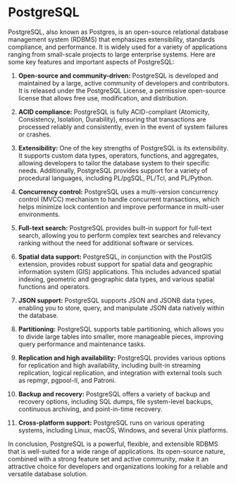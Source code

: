 # PostgreSQL

PostgreSQL, also known as Postgres, is an open-source relational database management system (RDBMS) that emphasizes extensibility, standards compliance, and performance. It is widely used for a variety of applications ranging from small-scale projects to large enterprise systems. Here are some key features and important aspects of PostgreSQL:

1. **Open-source and community-driven:** PostgreSQL is developed and maintained by a large, active community of developers and contributors. It is released under the PostgreSQL License, a permissive open-source license that allows free use, modification, and distribution.

2. **ACID compliance:** PostgreSQL is fully ACID-compliant (Atomicity, Consistency, Isolation, Durability), ensuring that transactions are processed reliably and consistently, even in the event of system failures or crashes.

3. **Extensibility:** One of the key strengths of PostgreSQL is its extensibility. It supports custom data types, operators, functions, and aggregates, allowing developers to tailor the database system to their specific needs. Additionally, PostgreSQL provides support for a variety of procedural languages, including PL/pgSQL, PL/Tcl, and PL/Python.

4. **Concurrency control:** PostgreSQL uses a multi-version concurrency control (MVCC) mechanism to handle concurrent transactions, which helps minimize lock contention and improve performance in multi-user environments.

5. **Full-text search:** PostgreSQL provides built-in support for full-text search, allowing you to perform complex text searches and relevancy ranking without the need for additional software or services.

6. **Spatial data support:** PostgreSQL, in conjunction with the PostGIS extension, provides robust support for spatial data and geographic information system (GIS) applications. This includes advanced spatial indexing, geometric and geographic data types, and various spatial functions and operators.

7. **JSON support:** PostgreSQL supports JSON and JSONB data types, enabling you to store, query, and manipulate JSON data natively within the database.

8. **Partitioning:** PostgreSQL supports table partitioning, which allows you to divide large tables into smaller, more manageable pieces, improving query performance and maintenance tasks.

9. **Replication and high availability:** PostgreSQL provides various options for replication and high availability, including built-in streaming replication, logical replication, and integration with external tools such as repmgr, pgpool-II, and Patroni.

10. **Backup and recovery:** PostgreSQL offers a variety of backup and recovery options, including SQL dumps, file system-level backups, continuous archiving, and point-in-time recovery.

11. **Cross-platform support:** PostgreSQL runs on various operating systems, including Linux, macOS, Windows, and several Unix platforms.

In conclusion, PostgreSQL is a powerful, flexible, and extensible RDBMS that is well-suited for a wide range of applications. Its open-source nature, combined with a strong feature set and active community, make it an attractive choice for developers and organizations looking for a reliable and versatile database solution.